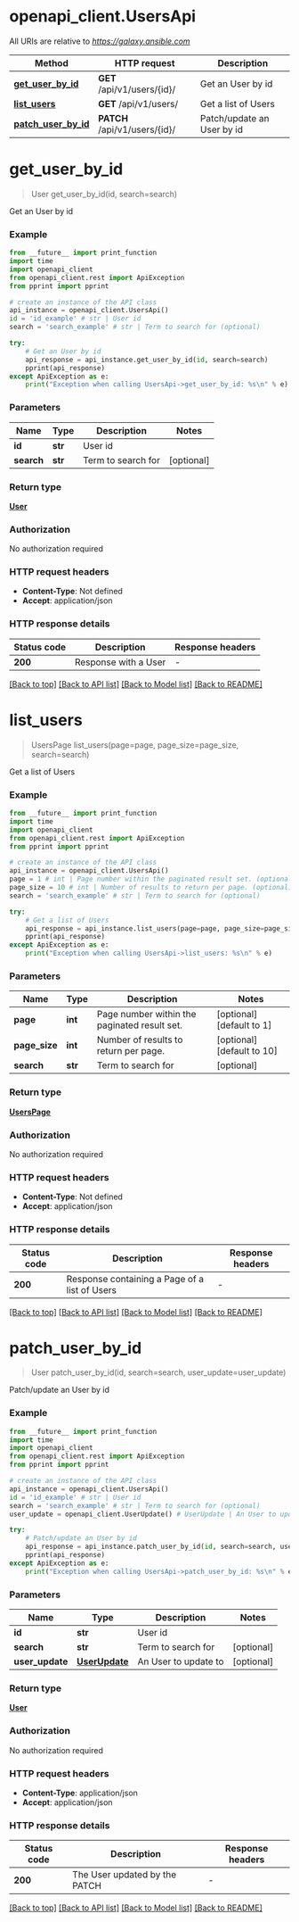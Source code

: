 # openapi_client.UsersApi

All URIs are relative to *https://galaxy.ansible.com*

Method | HTTP request | Description
------------- | ------------- | -------------
[**get_user_by_id**](UsersApi.md#get_user_by_id) | **GET** /api/v1/users/{id}/ | Get an User by id
[**list_users**](UsersApi.md#list_users) | **GET** /api/v1/users/ | Get a list of Users
[**patch_user_by_id**](UsersApi.md#patch_user_by_id) | **PATCH** /api/v1/users/{id}/ | Patch/update an User by id


# **get_user_by_id**
> User get_user_by_id(id, search=search)

Get an User by id

### Example

```python
from __future__ import print_function
import time
import openapi_client
from openapi_client.rest import ApiException
from pprint import pprint

# create an instance of the API class
api_instance = openapi_client.UsersApi()
id = 'id_example' # str | User id
search = 'search_example' # str | Term to search for (optional)

try:
    # Get an User by id
    api_response = api_instance.get_user_by_id(id, search=search)
    pprint(api_response)
except ApiException as e:
    print("Exception when calling UsersApi->get_user_by_id: %s\n" % e)
```

### Parameters

Name | Type | Description  | Notes
------------- | ------------- | ------------- | -------------
 **id** | **str**| User id | 
 **search** | **str**| Term to search for | [optional] 

### Return type

[**User**](User.md)

### Authorization

No authorization required

### HTTP request headers

 - **Content-Type**: Not defined
 - **Accept**: application/json

### HTTP response details
| Status code | Description | Response headers |
|-------------|-------------|------------------|
**200** | Response with a User |  -  |

[[Back to top]](#) [[Back to API list]](../README.md#documentation-for-api-endpoints) [[Back to Model list]](../README.md#documentation-for-models) [[Back to README]](../README.md)

# **list_users**
> UsersPage list_users(page=page, page_size=page_size, search=search)

Get a list of Users

### Example

```python
from __future__ import print_function
import time
import openapi_client
from openapi_client.rest import ApiException
from pprint import pprint

# create an instance of the API class
api_instance = openapi_client.UsersApi()
page = 1 # int | Page number within the paginated result set. (optional) (default to 1)
page_size = 10 # int | Number of results to return per page. (optional) (default to 10)
search = 'search_example' # str | Term to search for (optional)

try:
    # Get a list of Users
    api_response = api_instance.list_users(page=page, page_size=page_size, search=search)
    pprint(api_response)
except ApiException as e:
    print("Exception when calling UsersApi->list_users: %s\n" % e)
```

### Parameters

Name | Type | Description  | Notes
------------- | ------------- | ------------- | -------------
 **page** | **int**| Page number within the paginated result set. | [optional] [default to 1]
 **page_size** | **int**| Number of results to return per page. | [optional] [default to 10]
 **search** | **str**| Term to search for | [optional] 

### Return type

[**UsersPage**](UsersPage.md)

### Authorization

No authorization required

### HTTP request headers

 - **Content-Type**: Not defined
 - **Accept**: application/json

### HTTP response details
| Status code | Description | Response headers |
|-------------|-------------|------------------|
**200** | Response containing a Page of a list of Users |  -  |

[[Back to top]](#) [[Back to API list]](../README.md#documentation-for-api-endpoints) [[Back to Model list]](../README.md#documentation-for-models) [[Back to README]](../README.md)

# **patch_user_by_id**
> User patch_user_by_id(id, search=search, user_update=user_update)

Patch/update an User by id

### Example

```python
from __future__ import print_function
import time
import openapi_client
from openapi_client.rest import ApiException
from pprint import pprint

# create an instance of the API class
api_instance = openapi_client.UsersApi()
id = 'id_example' # str | User id
search = 'search_example' # str | Term to search for (optional)
user_update = openapi_client.UserUpdate() # UserUpdate | An User to update to (optional)

try:
    # Patch/update an User by id
    api_response = api_instance.patch_user_by_id(id, search=search, user_update=user_update)
    pprint(api_response)
except ApiException as e:
    print("Exception when calling UsersApi->patch_user_by_id: %s\n" % e)
```

### Parameters

Name | Type | Description  | Notes
------------- | ------------- | ------------- | -------------
 **id** | **str**| User id | 
 **search** | **str**| Term to search for | [optional] 
 **user_update** | [**UserUpdate**](UserUpdate.md)| An User to update to | [optional] 

### Return type

[**User**](User.md)

### Authorization

No authorization required

### HTTP request headers

 - **Content-Type**: application/json
 - **Accept**: application/json

### HTTP response details
| Status code | Description | Response headers |
|-------------|-------------|------------------|
**200** | The User updated by the PATCH |  -  |

[[Back to top]](#) [[Back to API list]](../README.md#documentation-for-api-endpoints) [[Back to Model list]](../README.md#documentation-for-models) [[Back to README]](../README.md)

